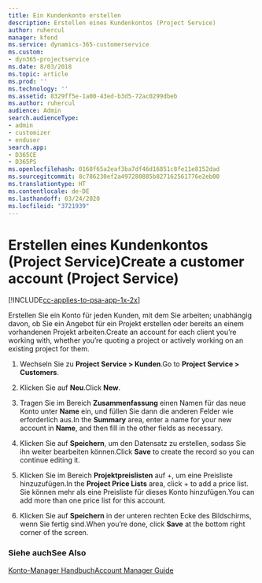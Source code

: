 ```yaml
---
title: Ein Kundenkonto erstellen
description: Erstellen eines Kundenkontos (Project Service)
author: ruhercul
manager: kfend
ms.service: dynamics-365-customerservice
ms.custom:
- dyn365-projectservice
ms.date: 8/03/2018
ms.topic: article
ms.prod: ''
ms.technology: ''
ms.assetid: 8329ff5e-1a00-43ed-b3d5-72ac0299dbeb
ms.author: ruhercul
audience: Admin
search.audienceType:
- admin
- customizer
- enduser
search.app:
- D365CE
- D365PS
ms.openlocfilehash: 0168f65a2eaf3ba7df46d16851c8fe11e8152dad
ms.sourcegitcommit: 8c786230ef2a497280885b827162561776e2eb00
ms.translationtype: HT
ms.contentlocale: de-DE
ms.lasthandoff: 03/24/2020
ms.locfileid: "3721939"
---
```

# <a name="create-a-customer-account-project-service"></a><span data-ttu-id="19395-103">Erstellen eines Kundenkontos (Project Service)</span><span class="sxs-lookup"><span data-stu-id="19395-103">Create a customer account (Project Service)</span></span>

[!INCLUDE[cc-applies-to-psa-app-1x-2x](../includes/cc-applies-to-psa-app-1x-2x.md)]

<span data-ttu-id="19395-104">Erstellen Sie ein Konto für jeden Kunden, mit dem Sie arbeiten; unabhängig davon, ob Sie ein Angebot für ein Projekt erstellen oder bereits an einem vorhandenen Projekt arbeiten.</span><span class="sxs-lookup"><span data-stu-id="19395-104">Create an account for each client you’re working with, whether you’re quoting a project or actively working on an existing project for them.</span></span>  
  
1.  <span data-ttu-id="19395-105">Wechseln Sie zu **Project Service > Kunden**.</span><span class="sxs-lookup"><span data-stu-id="19395-105">Go to **Project Service > Customers**.</span></span>  
  
2.  <span data-ttu-id="19395-106">Klicken Sie auf **Neu**.</span><span class="sxs-lookup"><span data-stu-id="19395-106">Click **New**.</span></span>  
  
3.  <span data-ttu-id="19395-107">Tragen Sie im Bereich **Zusammenfassung** einen Namen für das neue Konto unter **Name** ein, und füllen Sie dann die anderen Felder wie erforderlich aus.</span><span class="sxs-lookup"><span data-stu-id="19395-107">In the **Summary** area, enter a name for your new account in **Name**, and then fill in the other fields as necessary.</span></span>  
  
4.  <span data-ttu-id="19395-108">Klicken Sie auf **Speichern**, um den Datensatz zu erstellen, sodass Sie ihn weiter bearbeiten können.</span><span class="sxs-lookup"><span data-stu-id="19395-108">Click **Save** to create the record so you can continue editing it.</span></span>  
  
5.  <span data-ttu-id="19395-109">Klicken Sie im Bereich **Projektpreislisten** auf +, um eine Preisliste hinzuzufügen.</span><span class="sxs-lookup"><span data-stu-id="19395-109">In the **Project Price Lists** area, click + to add a price list.</span></span> <span data-ttu-id="19395-110">Sie können mehr als eine Preisliste für dieses Konto hinzufügen.</span><span class="sxs-lookup"><span data-stu-id="19395-110">You can add more than one price list for this account.</span></span>  
  
6.  <span data-ttu-id="19395-111">Klicken Sie auf **Speichern** in der unteren rechten Ecke des Bildschirms, wenn Sie fertig sind.</span><span class="sxs-lookup"><span data-stu-id="19395-111">When you’re done, click **Save** at the bottom right corner of the screen.</span></span>  
  
### <a name="see-also"></a><span data-ttu-id="19395-112">Siehe auch</span><span class="sxs-lookup"><span data-stu-id="19395-112">See Also</span></span>  
 [<span data-ttu-id="19395-113">Konto-Manager Handbuch</span><span class="sxs-lookup"><span data-stu-id="19395-113">Account Manager Guide</span></span>](../project-service/account-manager-guide.md)
